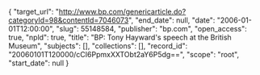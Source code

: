 {
  "target_url": "http://www.bp.com/genericarticle.do?categoryId=98&contentId=7046073", 
  "end_date": null, 
  "date": "2006-01-01T12:00:00", 
  "slug": 55148584, 
  "publisher": "bp.com", 
  "open_access": true, 
  "npld": true, 
  "title": "BP: Tony Hayward's speech at the British Museum", 
  "subjects": [], 
  "collections": [], 
  "record_id": "20060101T120000/cCI6PpmxXXTObt2aY6P5dg==", 
  "scope": "root", 
  "start_date": null
}

